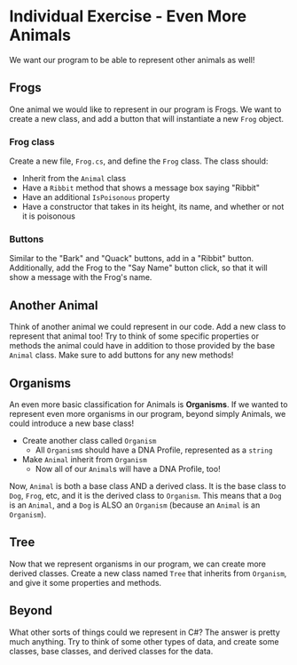 # Individual Exercise - Even More Animals
We want our program to be able to represent other animals as well!

## Frogs
One animal we would like to represent in our program is Frogs. We want to create a new class, and add a button that will instantiate a new `Frog` object. 

### Frog class
Create a new file, `Frog.cs`, and define the `Frog` class. The class should:
- Inherit from the `Animal` class
- Have a `Ribbit` method that shows a message box saying "Ribbit"
- Have an additional `IsPoisonous` property
- Have a constructor that takes in its height, its name, and whether or not it is poisonous

### Buttons
Similar to the "Bark" and "Quack" buttons, add in a "Ribbit" button. Additionally, add the Frog to the "Say Name" button click, so that it will show a message with the Frog's name.

## Another Animal
Think of another animal we could represent in our code. Add a new class to represent that animal too! Try to think of some specific properties or methods the animal could have in addition to those provided by the base `Animal` class. Make sure to add buttons for any new methods!

## Organisms
An even more basic classification for Animals is **Organisms**. If we wanted to represent even more organisms in our program, beyond simply Animals, we could introduce a new base class!

- Create another class called `Organism`
    - All `Organism`s should have a DNA Profile, represented as a `string`
- Make `Animal` inherit from `Organism`
    - Now all of our `Animal`s will have a DNA Profile, too!

Now, `Animal` is both a base class AND a derived class. It is the base class to `Dog`, `Frog`, etc, and it is the derived class to `Organism`. This means that a `Dog` is an `Animal`, and a `Dog` is ALSO an `Organism` (because an `Animal` is an `Organism`).

## Tree
Now that we represent organisms in our program, we can create more derived classes. Create a new class named `Tree` that inherits from `Organism`, and give it some properties and methods.

## Beyond
What other sorts of things could we represent in C#? The answer is pretty much anything. Try to think of some other types of data, and create some classes, base classes, and derived classes for the data. 